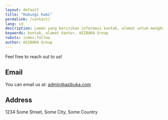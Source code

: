 ```yaml
---
layout: default
title: "Hubungi Kami"
permalink: /contact/
lang: id
description: Laman yang berisikan informasi kontak, alamat untuk menghubungi tim ASIBUKA Group.
keywords: kontak, alamat kantor, ASIBUKA Group
robots: index,follow
author: ASIBUKA Group
---
```

Feel free to reach out to us!
## Email
You can email us at: [admin@asibuka.com](mailto:admin@asibuka.com)
## Address
1234 Some Street, Some City, Some Country
